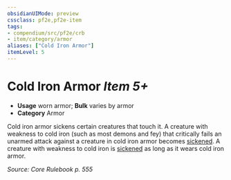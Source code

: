 ```yaml
---
obsidianUIMode: preview
cssclass: pf2e,pf2e-item
tags:
- compendium/src/pf2e/crb
- item/category/armor
aliases: ["Cold Iron Armor"]
itemLevel: 5
---
```

# Cold Iron Armor *Item 5+*  

- **Usage** worn armor; **Bulk** varies by armor
- **Category** Armor

Cold iron armor sickens certain creatures that touch it. A creature with weakness to cold iron (such as most demons and fey) that critically fails an unarmed attack against a creature in cold iron armor becomes [sickened](../../../rules/conditions.md#Sickened). A creature with weakness to cold iron is [sickened](../../../rules/conditions.md#Sickened) as long as it wears cold iron armor.

*Source: Core Rulebook p. 555*